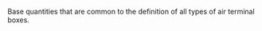 Base quantities that are common to the definition of all types of air terminal boxes.

<!-- end of short definition -->


